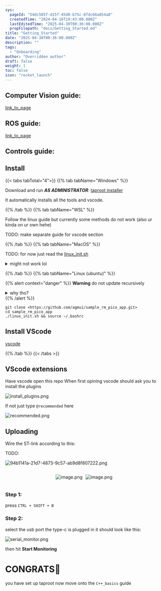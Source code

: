 ```yaml
---
sys:
  pageId: "54dc585f-d15f-45d0-b75c-8fdc66a854a8"
  createdTime: "2024-04-16T19:43:00.000Z"
  lastEditedTime: "2025-04-30T00:36:00.000Z"
  propFilepath: "docs/Getting_Started.md"
title: "Getting_Started"
date: "2025-04-30T00:36:00.000Z"
description: ""
tags:
  - "Onboarding"
author: "Overridden author"
draft: false
weight: 1
toc: false
icon: "rocket_launch"
---
```


## Computer Vision guide:

[link_to_page](86d45bc0-388b-4d26-8848-44f255f73d0e)

## ROS guide:

[link_to_page](3c76c1de-ec8f-46d6-8b0a-294005edc2d5)

## Controls guide:

## Install

{{< tabs tabTotal="4">}}
{{% tab tabName="Windows" %}}

Download and run _**AS ADMINISTRATOR**_: [taproot installer](https://github.com/Thornbots/TeachingFreshies/releases/tag/1.0)

It automatically installs all the tools and vscode.

{{% /tab %}}
{{% tab tabName="WSL" %}}

Follow the linux guide but currently some methods do not work (also ur kinda on ur own hehe)

TODO: make separate guide for vscode section

{{% /tab %}}
{{% tab tabName="MacOS" %}}

TODO: for now just read the [linux_init.sh](https://github.com/agmui/sample_rm_pico_app/blob/main/linux_init.sh)

<details>
<summary>might not work lol</summary>

`brew install libusb pkg-config`

Next install: [vscode](https://code.visualstudio.com/Download)

</details>

{{% /tab %}}
{{% tab tabName="Linux (ubuntu)" %}}

{{% alert context="danger" %}}
**Warning** do not update recursively
<details>
<summary>why tho?</summary>
There are some submodules that may go on for a while (like tinyusb) and I highly
recommend you don't need to get them.
If you want to see what submodules I update just look in `linux_init.sh`
</details>
{{% /alert %}}

```shell
git clone <https://github.com/agmui/sample_rm_pico_app.git>
cd sample_rm_pico_app
./linux_init.sh && source ~/.bashrc
```

## Install VScode

[vscode](https://code.visualstudio.com/Download)

{{% /tab %}}
{{< /tabs >}}

## VScode extensions

Have vscode open this repo
When first opining vscode should ask you to install the plugins

![install_plugins.png](https://prod-files-secure.s3.us-west-2.amazonaws.com/d518164a-d88e-44d1-a4ee-3adb3bd8bce0/89bd30f0-1825-4e77-867b-0a41ce370880/install_plugins.png?X-Amz-Algorithm=AWS4-HMAC-SHA256&X-Amz-Content-Sha256=UNSIGNED-PAYLOAD&X-Amz-Credential=ASIAZI2LB466YHWOATA4%2F20250715%2Fus-west-2%2Fs3%2Faws4_request&X-Amz-Date=20250715T101004Z&X-Amz-Expires=3600&X-Amz-Security-Token=IQoJb3JpZ2luX2VjECkaCXVzLXdlc3QtMiJHMEUCIQCbCAFCweQfR%2BR%2F50Zym2NeeZGidEtEGHlM9IgFd3iHLQIgbQqe9gvAuswu7G2ZXRRS64MvyWp18LhY%2FDk3nEOlGZMq%2FwMIQhAAGgw2Mzc0MjMxODM4MDUiDPCKfPLH6h80VG8rqCrcA%2BYmbDDOBRNF4AlTDogdVXZQn1RPY71G6P6ChFW8WcIaEGSxBEPGeR5sXgA8DlB31mXKwuSqPZ41RCFOBAty6AiL73zCqndPoVapEaMQTfFhHN8OtKxl%2FxqeUEH1HT9FPwdhxUESDCAWTzMOsZcodNVsQcizVTem8LrVW2uvK6CzYEmK9PmAUFViBZJOm7qBAfIL6JMmdl6jgMMrCPEbvJ0VGJkhz7%2FFN70cH1%2BTAepsRVSE6TFYbX4fPUvk711smIy5vx9t%2FEFb%2B1wkV2cH%2F3RGYhUfvP6%2BzIa%2FeGlDZKYcHfVqJlV2bK49AX2s1e7i9IYuR4kql6lx%2BYuUIPXqtOVTQ%2FzDxv6yfjRVqdCXjzmWiRzu1wvtpWJxvC106n3J1I5S%2FjWFruBgMFFHYT8PCgS8xJdYKIBLaXaQaftb00sTV8F0jNwAnzUX8aTzjXc9IUYOlN%2FCcj6XW%2BXPKrZFx%2Bt6H%2FjtjPwMJ7ty%2FbxIroTZtZGCLp6I%2FO72FovJJ0J0jSBeDrpEPlsjsZ7%2F%2B0XMCxyt%2BCjHFfPArAAgxyHz5k%2F5CVVmDOFpd7jHFSqSFtHeFidrSzQZFWwvgIzf25%2B9yTjUKUhYGZ%2B%2F4hVxHVtRR6O5uC0NXsck7xPXkWG5MIOx2MMGOqUB%2BBHD4BiCY9frFojEHvuMXEXj0tZYz9nWrRsG65gxuPNnpvNgLCAAKrihf7SUxFKm09b2SfwMjjVs7H%2FaJ21K2zlr4%2FRyqhTI7TumyVRIaKTbog0W9xxqYjdFHD6duryJ9XyZbudHnPNd2dIL5k%2FFCwd4OnnAG41ovSqy1MSniJnViafUl3aCctfvduGhvXtzTmD5UjeXbV52Qij0382WDwudqpqV&X-Amz-Signature=771e427954ca72cd81c80961ecbc8a634a0936bbb80369b42eea5dba25b29aea&X-Amz-SignedHeaders=host&x-amz-checksum-mode=ENABLED&x-id=GetObject)

If not just type `@recommended` here  

![recommended.png](https://prod-files-secure.s3.us-west-2.amazonaws.com/d518164a-d88e-44d1-a4ee-3adb3bd8bce0/61e661e9-5d85-4dfc-be0d-8d2097a5e793/recommended.png?X-Amz-Algorithm=AWS4-HMAC-SHA256&X-Amz-Content-Sha256=UNSIGNED-PAYLOAD&X-Amz-Credential=ASIAZI2LB466YHWOATA4%2F20250715%2Fus-west-2%2Fs3%2Faws4_request&X-Amz-Date=20250715T101004Z&X-Amz-Expires=3600&X-Amz-Security-Token=IQoJb3JpZ2luX2VjECkaCXVzLXdlc3QtMiJHMEUCIQCbCAFCweQfR%2BR%2F50Zym2NeeZGidEtEGHlM9IgFd3iHLQIgbQqe9gvAuswu7G2ZXRRS64MvyWp18LhY%2FDk3nEOlGZMq%2FwMIQhAAGgw2Mzc0MjMxODM4MDUiDPCKfPLH6h80VG8rqCrcA%2BYmbDDOBRNF4AlTDogdVXZQn1RPY71G6P6ChFW8WcIaEGSxBEPGeR5sXgA8DlB31mXKwuSqPZ41RCFOBAty6AiL73zCqndPoVapEaMQTfFhHN8OtKxl%2FxqeUEH1HT9FPwdhxUESDCAWTzMOsZcodNVsQcizVTem8LrVW2uvK6CzYEmK9PmAUFViBZJOm7qBAfIL6JMmdl6jgMMrCPEbvJ0VGJkhz7%2FFN70cH1%2BTAepsRVSE6TFYbX4fPUvk711smIy5vx9t%2FEFb%2B1wkV2cH%2F3RGYhUfvP6%2BzIa%2FeGlDZKYcHfVqJlV2bK49AX2s1e7i9IYuR4kql6lx%2BYuUIPXqtOVTQ%2FzDxv6yfjRVqdCXjzmWiRzu1wvtpWJxvC106n3J1I5S%2FjWFruBgMFFHYT8PCgS8xJdYKIBLaXaQaftb00sTV8F0jNwAnzUX8aTzjXc9IUYOlN%2FCcj6XW%2BXPKrZFx%2Bt6H%2FjtjPwMJ7ty%2FbxIroTZtZGCLp6I%2FO72FovJJ0J0jSBeDrpEPlsjsZ7%2F%2B0XMCxyt%2BCjHFfPArAAgxyHz5k%2F5CVVmDOFpd7jHFSqSFtHeFidrSzQZFWwvgIzf25%2B9yTjUKUhYGZ%2B%2F4hVxHVtRR6O5uC0NXsck7xPXkWG5MIOx2MMGOqUB%2BBHD4BiCY9frFojEHvuMXEXj0tZYz9nWrRsG65gxuPNnpvNgLCAAKrihf7SUxFKm09b2SfwMjjVs7H%2FaJ21K2zlr4%2FRyqhTI7TumyVRIaKTbog0W9xxqYjdFHD6duryJ9XyZbudHnPNd2dIL5k%2FFCwd4OnnAG41ovSqy1MSniJnViafUl3aCctfvduGhvXtzTmD5UjeXbV52Qij0382WDwudqpqV&X-Amz-Signature=ae557452d60fce0df8141664831a6e3bbd2dfbc15984194ceeec8c7ed34d6c22&X-Amz-SignedHeaders=host&x-amz-checksum-mode=ENABLED&x-id=GetObject)

## Uploading

Wire the ST-link according to this:

TODO:

![94b1141a-21d7-4873-9c57-ab9d8f807222.png](https://prod-files-secure.s3.us-west-2.amazonaws.com/d518164a-d88e-44d1-a4ee-3adb3bd8bce0/e5fad17d-ab82-4300-9f4c-505ab4b1202c/94b1141a-21d7-4873-9c57-ab9d8f807222.png?X-Amz-Algorithm=AWS4-HMAC-SHA256&X-Amz-Content-Sha256=UNSIGNED-PAYLOAD&X-Amz-Credential=ASIAZI2LB466YHWOATA4%2F20250715%2Fus-west-2%2Fs3%2Faws4_request&X-Amz-Date=20250715T101004Z&X-Amz-Expires=3600&X-Amz-Security-Token=IQoJb3JpZ2luX2VjECkaCXVzLXdlc3QtMiJHMEUCIQCbCAFCweQfR%2BR%2F50Zym2NeeZGidEtEGHlM9IgFd3iHLQIgbQqe9gvAuswu7G2ZXRRS64MvyWp18LhY%2FDk3nEOlGZMq%2FwMIQhAAGgw2Mzc0MjMxODM4MDUiDPCKfPLH6h80VG8rqCrcA%2BYmbDDOBRNF4AlTDogdVXZQn1RPY71G6P6ChFW8WcIaEGSxBEPGeR5sXgA8DlB31mXKwuSqPZ41RCFOBAty6AiL73zCqndPoVapEaMQTfFhHN8OtKxl%2FxqeUEH1HT9FPwdhxUESDCAWTzMOsZcodNVsQcizVTem8LrVW2uvK6CzYEmK9PmAUFViBZJOm7qBAfIL6JMmdl6jgMMrCPEbvJ0VGJkhz7%2FFN70cH1%2BTAepsRVSE6TFYbX4fPUvk711smIy5vx9t%2FEFb%2B1wkV2cH%2F3RGYhUfvP6%2BzIa%2FeGlDZKYcHfVqJlV2bK49AX2s1e7i9IYuR4kql6lx%2BYuUIPXqtOVTQ%2FzDxv6yfjRVqdCXjzmWiRzu1wvtpWJxvC106n3J1I5S%2FjWFruBgMFFHYT8PCgS8xJdYKIBLaXaQaftb00sTV8F0jNwAnzUX8aTzjXc9IUYOlN%2FCcj6XW%2BXPKrZFx%2Bt6H%2FjtjPwMJ7ty%2FbxIroTZtZGCLp6I%2FO72FovJJ0J0jSBeDrpEPlsjsZ7%2F%2B0XMCxyt%2BCjHFfPArAAgxyHz5k%2F5CVVmDOFpd7jHFSqSFtHeFidrSzQZFWwvgIzf25%2B9yTjUKUhYGZ%2B%2F4hVxHVtRR6O5uC0NXsck7xPXkWG5MIOx2MMGOqUB%2BBHD4BiCY9frFojEHvuMXEXj0tZYz9nWrRsG65gxuPNnpvNgLCAAKrihf7SUxFKm09b2SfwMjjVs7H%2FaJ21K2zlr4%2FRyqhTI7TumyVRIaKTbog0W9xxqYjdFHD6duryJ9XyZbudHnPNd2dIL5k%2FFCwd4OnnAG41ovSqy1MSniJnViafUl3aCctfvduGhvXtzTmD5UjeXbV52Qij0382WDwudqpqV&X-Amz-Signature=c8f0b2dbea2e87589b1f09ef063acbfaeb207e602550a6e72ffdc0073a2e3b3c&X-Amz-SignedHeaders=host&x-amz-checksum-mode=ENABLED&x-id=GetObject)

<div style="display: flex;flex-direction: row; column-gap:10px; max-width: 630px;justify-content: center;">
<div>

![image.png](https://prod-files-secure.s3.us-west-2.amazonaws.com/d518164a-d88e-44d1-a4ee-3adb3bd8bce0/210ecb78-1116-4d7b-b9b7-2292f66fa2c2/image.png?X-Amz-Algorithm=AWS4-HMAC-SHA256&X-Amz-Content-Sha256=UNSIGNED-PAYLOAD&X-Amz-Credential=ASIAZI2LB4664JG3DYIT%2F20250715%2Fus-west-2%2Fs3%2Faws4_request&X-Amz-Date=20250715T101009Z&X-Amz-Expires=3600&X-Amz-Security-Token=IQoJb3JpZ2luX2VjECkaCXVzLXdlc3QtMiJIMEYCIQCTw%2BlDDKg3RheryWeXDfJWKpe6BB6mMPHtx%2FVjgq0qAAIhAPLlhwKjK4uKwgcJ%2FbcVhI0L0kooo3xF4NMgwKf8kjPEKv8DCEIQABoMNjM3NDIzMTgzODA1IgwEYdtmkOBfBXvD45Yq3AMWDYCW6RYsOwM2yMbmaY8HPpb4ugBPysY8px9w2riQ8Z0EZTw3bLxrCtuEY1qJFiDH5HxtVCkvdMZy5WO%2BQUAYv59prr2Nh32pAuP6UlWFVYaqIKqjvA6F%2BYXyopmBY4BJW%2BSy5KSY3yFv%2BKOJjv5rIhRo3wiGC6%2B%2BEZdmR7F1p2pAA0O5k95FVb4b3GC0STIDritNxffqrKC6WqtddlvPkV1Bv13yS5Cdo4mxOqHRvQGjmnxBiNBU%2BYM9EpcC7KMUQpyGmSLp38KMOq1hUBJyZ8Z3sFVBoWo8zt7wvG81Qeo8Ms9A04OkLn%2BLQ4zkw7OZrbumS18EHmL0F0A2KGTdinXnOUCZZT%2FAo5v0gHMzfiwsof6CWMze4J1M8XLzgexXM6C33SQN1qKe232CBWd28rnzQlb8A5FA5JKrkUOTAVBUcL9472zDwf859ZHVSdUviE6nkX2j7E5sLgpJUPKCwAXmY%2BjX5GNA7IGLnIsfPoro9hb%2BbJ70NqiHpaDWPT1vgQSGESfbzwGm38Bdux7vH6MOBJxYRL8Sc2tRGYwX1zlH4rtPVXkXfKyw5oYTSuce1ioecn22LtlAyJ5RlCBYD2mu03v70%2BZiasUikSMfDmgmryR3HtA5xLLnXDC1sNjDBjqkAU%2B1Gh41cvrjfzoz%2FdOOD4Csw6o4Dm8jHZdbnyCw7NTuF3xU%2FoqB4F%2BJ6Vykx9tIDmmf15pMWDp7dwfqXfS%2BdqUsm1tLfSIM2w2q%2Bu%2FdtMlEJ%2FhlIKCAPDLEVwgjGM3shezdwgIKg0xkZtf9HThRZarclm3CFH9S1ZGJm%2FO3nPyd186HmRXL3nsNbcfal%2BukGIDPg3uPt97uDmz6DWp67Gh7a1ex&X-Amz-Signature=aa12057badff5c8e437b62093713b5c47036c49191e4c70bdaae7c8e898a8345&X-Amz-SignedHeaders=host&x-amz-checksum-mode=ENABLED&x-id=GetObject)

</div>
<div>

![image.png](https://prod-files-secure.s3.us-west-2.amazonaws.com/d518164a-d88e-44d1-a4ee-3adb3bd8bce0/33a0fd0f-8ca6-4a86-8e09-26e95ded1fff/image.png?X-Amz-Algorithm=AWS4-HMAC-SHA256&X-Amz-Content-Sha256=UNSIGNED-PAYLOAD&X-Amz-Credential=ASIAZI2LB4667ABH3VPG%2F20250715%2Fus-west-2%2Fs3%2Faws4_request&X-Amz-Date=20250715T101009Z&X-Amz-Expires=3600&X-Amz-Security-Token=IQoJb3JpZ2luX2VjECkaCXVzLXdlc3QtMiJGMEQCIG%2Fd8JNfU1cuys3X8hhqAEnEQMZ4PZwqkUkFG1ad8aryAiBOn8QXYASPE%2Bq1CHyW0Sk2QMkmCmSdKwv0zAmpA6N%2BjSr%2FAwhCEAAaDDYzNzQyMzE4MzgwNSIMoeEns01%2F5NJaB0n%2FKtwDqL27rbqoiEiNORZf2eJ1JE7i3bS1JXpadBE4GaolCS2wGQKr2gdFvdC9ZTilbxSH3eJA6GQlcQku1uRHKAg6U9tivKdueDuQavh%2BeVoj9drijDqnkdk%2By%2B63NGsqnU9WK6wTf87qZ2nqIA54W4AL6Wh6u%2Bl%2BD1dwIWwdkLJAhtudd1HDMP5pkJHIJnqqV5xAjUErMqMZ9EM1Mn7YllzUZ2qk2pGViinYGmjhtFFAsKeOvtVXjJSDaUVrw3JTW%2Bxgc2dEzXrblwt4oHRyi3hYxiqaeUe9A1Lk3tDmfR7FDfMNY4eFajSslKD2Uy04xuC4c4aIegS8bxxV484a0NW74h7aAnI%2B33FdVkwjvL91WbyVW9946t5YFRszACOw8uZ7QAqW%2F0xqz%2BPnkE5iiUb0ZMBHBbM4Ll5VBEjv4ftnYGf76jrpDYPeMvjsm0rh1a%2BIXdE4uLDz2M77U4V5TRPsBfPMdOS%2FI8TRfvuIWDre7crJV4k2B90nDkSzxMmORdo1Hc6rWEoFUEBVMzLEWolg0xLj8qg%2F6rqh4I%2B9g1igGcOfDS3%2F5jg3JO%2BgpzEqwI5fJNyJx%2FL0dXW3GhIVfOS6qYSQ3vAZ2EkCWkuHWMUeKGKOzYtmmnad%2FuJDBnkwxrDYwwY6pgFKsxtlSKYUXcXvGloFUIgwT8qlAPmcpUU5dSu1AB%2Bb9wokzM%2BieYGVZ4%2BN2R0DAJPw4t0eGFFWNFsOlZKTLW2ZdbWStkPshF%2B92dVa1jhxAN7TQjMrTT4mSkXNbReryX%2Fp2rtW9hvTeG6dmBU3Nqoog%2BCfTflVk5qYty9YqDhxTd%2FuNKBbJ3lUD0PAQKrGH3GtAbEciflSAAPDB4axg4fB0mKdclhu&X-Amz-Signature=9bf3175d95e70240fd93bb6a63b317aedb0f732a83652777c01f79aeff0c93b6&X-Amz-SignedHeaders=host&x-amz-checksum-mode=ENABLED&x-id=GetObject)

</div>
</div>

### Step 1:

press `CTRL + SHIFT + B`

### Step 2:

select the usb port the type-c is plugged in it should look like this:

![serial_monitor.png](https://prod-files-secure.s3.us-west-2.amazonaws.com/d518164a-d88e-44d1-a4ee-3adb3bd8bce0/f03f4774-05d4-4393-b6a0-d5efb6d315ab/serial_monitor.png?X-Amz-Algorithm=AWS4-HMAC-SHA256&X-Amz-Content-Sha256=UNSIGNED-PAYLOAD&X-Amz-Credential=ASIAZI2LB466YHWOATA4%2F20250715%2Fus-west-2%2Fs3%2Faws4_request&X-Amz-Date=20250715T101004Z&X-Amz-Expires=3600&X-Amz-Security-Token=IQoJb3JpZ2luX2VjECkaCXVzLXdlc3QtMiJHMEUCIQCbCAFCweQfR%2BR%2F50Zym2NeeZGidEtEGHlM9IgFd3iHLQIgbQqe9gvAuswu7G2ZXRRS64MvyWp18LhY%2FDk3nEOlGZMq%2FwMIQhAAGgw2Mzc0MjMxODM4MDUiDPCKfPLH6h80VG8rqCrcA%2BYmbDDOBRNF4AlTDogdVXZQn1RPY71G6P6ChFW8WcIaEGSxBEPGeR5sXgA8DlB31mXKwuSqPZ41RCFOBAty6AiL73zCqndPoVapEaMQTfFhHN8OtKxl%2FxqeUEH1HT9FPwdhxUESDCAWTzMOsZcodNVsQcizVTem8LrVW2uvK6CzYEmK9PmAUFViBZJOm7qBAfIL6JMmdl6jgMMrCPEbvJ0VGJkhz7%2FFN70cH1%2BTAepsRVSE6TFYbX4fPUvk711smIy5vx9t%2FEFb%2B1wkV2cH%2F3RGYhUfvP6%2BzIa%2FeGlDZKYcHfVqJlV2bK49AX2s1e7i9IYuR4kql6lx%2BYuUIPXqtOVTQ%2FzDxv6yfjRVqdCXjzmWiRzu1wvtpWJxvC106n3J1I5S%2FjWFruBgMFFHYT8PCgS8xJdYKIBLaXaQaftb00sTV8F0jNwAnzUX8aTzjXc9IUYOlN%2FCcj6XW%2BXPKrZFx%2Bt6H%2FjtjPwMJ7ty%2FbxIroTZtZGCLp6I%2FO72FovJJ0J0jSBeDrpEPlsjsZ7%2F%2B0XMCxyt%2BCjHFfPArAAgxyHz5k%2F5CVVmDOFpd7jHFSqSFtHeFidrSzQZFWwvgIzf25%2B9yTjUKUhYGZ%2B%2F4hVxHVtRR6O5uC0NXsck7xPXkWG5MIOx2MMGOqUB%2BBHD4BiCY9frFojEHvuMXEXj0tZYz9nWrRsG65gxuPNnpvNgLCAAKrihf7SUxFKm09b2SfwMjjVs7H%2FaJ21K2zlr4%2FRyqhTI7TumyVRIaKTbog0W9xxqYjdFHD6duryJ9XyZbudHnPNd2dIL5k%2FFCwd4OnnAG41ovSqy1MSniJnViafUl3aCctfvduGhvXtzTmD5UjeXbV52Qij0382WDwudqpqV&X-Amz-Signature=ac7765c9af67d4fa330a4e8bb589b2d2e2dbef9794b16081557b1af352220d01&X-Amz-SignedHeaders=host&x-amz-checksum-mode=ENABLED&x-id=GetObject)

then hit **Start Monitoring**

# CONGRATS🎉

you have set up taproot now move onto the `C++_basics` guide
